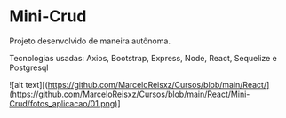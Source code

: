 # Mini-Crud

<p>Projeto desenvolvido de maneira autônoma.
<p>Tecnologias usadas: Axios, Bootstrap, Express, Node, React, Sequelize e Postgresql


![alt text][(https://github.com/MarceloReisxz/Cursos/blob/main/React/](https://github.com/MarceloReisxz/Cursos/blob/main/React/Mini-Crud/fotos_aplicacao/01.png)]
